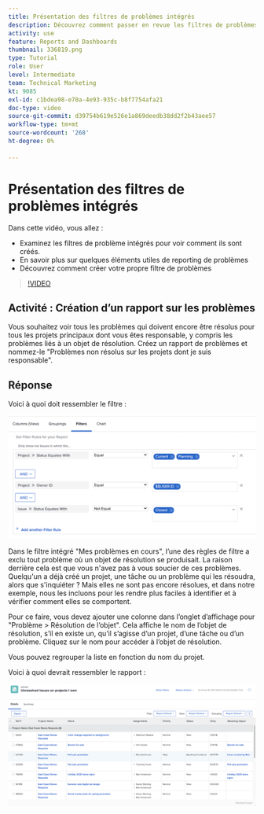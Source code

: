 ```yaml
---
title: Présentation des filtres de problèmes intégrés
description: Découvrez comment passer en revue les filtres de problèmes intégrés pour voir comment ils sont créés et créer votre propre filtre de problèmes dans Workfront.
activity: use
feature: Reports and Dashboards
thumbnail: 336819.png
type: Tutorial
role: User
level: Intermediate
team: Technical Marketing
kt: 9085
exl-id: c1bdea98-e70a-4e93-935c-b8f7754afa21
doc-type: video
source-git-commit: d39754b619e526e1a869deedb38dd2f2b43aee57
workflow-type: tm+mt
source-wordcount: '268'
ht-degree: 0%

---
```


# Présentation des filtres de problèmes intégrés

Dans cette vidéo, vous allez :

* Examinez les filtres de problème intégrés pour voir comment ils sont créés.
* En savoir plus sur quelques éléments utiles de reporting de problèmes
* Découvrez comment créer votre propre filtre de problèmes

>[!VIDEO](https://video.tv.adobe.com/v/336819/?quality=12)

## Activité : Création d’un rapport sur les problèmes

Vous souhaitez voir tous les problèmes qui doivent encore être résolus pour tous les projets principaux dont vous êtes responsable, y compris les problèmes liés à un objet de résolution. Créez un rapport de problèmes et nommez-le &quot;Problèmes non résolus sur les projets dont je suis responsable&quot;.

## Réponse

Voici à quoi doit ressembler le filtre :

![Image de l’écran pour créer un filtre d’émission](assets/opening-built-in-issue-filters-1.png)

Dans le filtre intégré &quot;Mes problèmes en cours&quot;, l’une des règles de filtre a exclu tout problème où un objet de résolution se produisait. La raison derrière cela est que vous n&#39;avez pas à vous soucier de ces problèmes. Quelqu&#39;un a déjà créé un projet, une tâche ou un problème qui les résoudra, alors que s&#39;inquiéter ? Mais elles ne sont pas encore résolues, et dans notre exemple, nous les incluons pour les rendre plus faciles à identifier et à vérifier comment elles se comportent.

Pour ce faire, vous devez ajouter une colonne dans l’onglet d’affichage pour &quot;Problème > Résolution de l’objet&quot;. Cela affiche le nom de l’objet de résolution, s’il en existe un, qu’il s’agisse d’un projet, d’une tâche ou d’un problème. Cliquez sur le nom pour accéder à l’objet de résolution.

Vous pouvez regrouper la liste en fonction du nom du projet.

Voici à quoi devrait ressembler le rapport :

![Image d’un rapport de problème](assets/opening-built-in-issue-filters-2.png)
